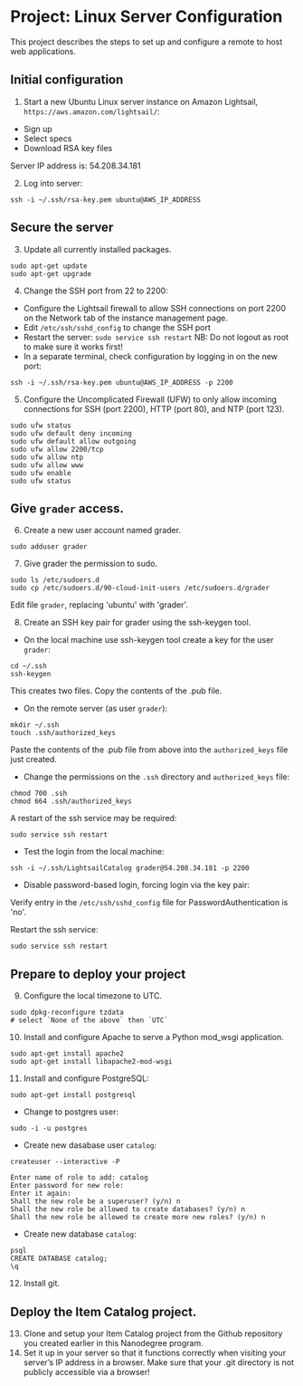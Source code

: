 # Project: Linux Server Configuration

This project describes the steps to set up and configure a remote to host web applications.

## Initial configuration

1. Start a new Ubuntu Linux server instance on Amazon Lightsail, `https://aws.amazon.com/lightsail/`: 
* Sign up
* Select specs
* Download RSA key files

Server IP address is: 54.208.34.181

2. Log into server:

```
ssh -i ~/.ssh/rsa-key.pem ubuntu@AWS_IP_ADDRESS
```

## Secure the server
3. Update all currently installed packages.

```
sudo apt-get update
sudo apt-get upgrade
```

4. Change the SSH port from 22 to 2200: 

* Configure the Lightsail firewall to allow SSH connections on port 2200 on the Network tab of the instance management page.
* Edit `/etc/ssh/sshd_config` to change the SSH port
* Restart the server: `sudo service ssh restart` NB: Do not logout as root to make sure it works first!
* In a separate terminal, check configuration by logging in on the new port: 
```
ssh -i ~/.ssh/rsa-key.pem ubuntu@AWS_IP_ADDRESS -p 2200
```

5. Configure the Uncomplicated Firewall (UFW) to only allow incoming connections for SSH (port 2200), HTTP (port 80), and NTP (port 123).

```
sudo ufw status
sudo ufw default deny incoming
sudo ufw default allow outgoing
sudo ufw allow 2200/tcp
sudo ufw allow ntp
sudo ufw allow www
sudo ufw enable
sudo ufw status
```

## Give `grader` access.

6. Create a new user account named grader.

```
sudo adduser grader
```

7. Give grader the permission to sudo.

```
sudo ls /etc/sudoers.d
sudo cp /etc/sudoers.d/90-cloud-init-users /etc/sudoers.d/grader
```
Edit file `grader`, replacing 'ubuntu' with 'grader'.


8. Create an SSH key pair for grader using the ssh-keygen tool.

* On the local machine use ssh-keygen tool create a key for the user `grader`:

```
cd ~/.ssh
ssh-keygen
```
This creates two files. Copy the contents of the .pub file.

* On the remote server (as user `grader`):

```
mkdir ~/.ssh
touch .ssh/authorized_keys

```
Paste the contents of the .pub file from above into the `authorized_keys` file just created.

* Change the permissions on the `.ssh` directory and `authorized_keys` file:

```
chmod 700 .ssh
chmod 664 .ssh/authorized_keys
```

A restart of the ssh service may be required:

```sudo service ssh restart```

* Test the login from the local machine:

```ssh -i ~/.ssh/LightsailCatalog grader@54.208.34.181 -p 2200```

* Disable password-based login, forcing login via the key pair:

Verify entry in the `/etc/ssh/sshd_config` file for PasswordAuthentication is 'no'.

Restart the ssh service: 

```sudo service ssh restart```

## Prepare to deploy your project
9. Configure the local timezone to UTC.

```
sudo dpkg-reconfigure tzdata
# select `None of the above` then `UTC`
```

10. Install and configure Apache to serve a Python mod_wsgi application.

```
sudo apt-get install apache2
sudo apt-get install libapache2-mod-wsgi

```

11. Install and configure PostgreSQL:

```
sudo apt-get install postgresql

```

* Change to postgres user:

```sudo -i -u postgres```

* Create new dasabase user `catalog`:

```
createuser --interactive -P

Enter name of role to add: catalog
Enter password for new role:
Enter it again:
Shall the new role be a superuser? (y/n) n
Shall the new role be allowed to create databases? (y/n) n
Shall the new role be allowed to create more new roles? (y/n) n
```

* Create new database `catalog`:

```
psql
CREATE DATABASE catalog;
\q
```


12. Install git.

## Deploy the Item Catalog project.
13. Clone and setup your Item Catalog project from the Github repository you created earlier in this Nanodegree program.
14. Set it up in your server so that it functions correctly when visiting your server’s IP address in a browser. Make sure that your .git directory is not publicly accessible via a browser!